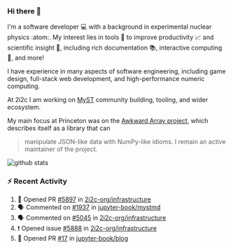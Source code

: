 ### Hi there 👋 

I'm a software developer 💻 with a background in experimental nuclear physics :atom:. My interest lies in tools :wrench: to improve productivity :chart_with_upwards_trend: and scientific insight :telescope:, including rich documentation 📚, interactive computing 🧮, and more! 

I have experience in many aspects of software engineering, including game design, full-stack web development, and high-performance numeric computing. 

At 2i2c I am working on [MyST](https://github.com/jupyter-book/mystmd) community building, tooling, and wider ecosystem. 

My main focus at Princeton was on the [Awkward Array project](awkward-array.org/), which describes itself as a library that can 
> manipulate JSON-like data with NumPy-like idioms. I remain an active maintainer of the project. 

![github stats](https://github-readme-stats.vercel.app/api?username=agoose77&show_icons=true&hide_rank=true&hide_title=true&bg_color=30,e76445,904e95&text_color=efe3ec&icon_color=efe3ec)
<!--
**agoose77/agoose77** is a ✨ _special_ ✨ repository because its `README.md` (this file) appears on your GitHub profile.

Here are some ideas to get you started:

- 🔭 I’m currently working on ...
- 🌱 I’m currently learning ...
- 👯 I’m looking to collaborate on ...
- 🤔 I’m looking for help with ...
- 💬 Ask me about ...
- 📫 How to reach me: ...
- 😄 Pronouns: ...
- ⚡ Fun fact: ...
-->

### :zap: Recent Activity

<!--START_SECTION:activity-->
1. 💪 Opened PR [#5897](https://github.com/2i2c-org/infrastructure/pull/5897) in [2i2c-org/infrastructure](https://github.com/2i2c-org/infrastructure)
2. 🗣 Commented on [#1937](https://github.com/jupyter-book/mystmd/pull/1937#issuecomment-2789963713) in [jupyter-book/mystmd](https://github.com/jupyter-book/mystmd)
3. 🗣 Commented on [#5045](https://github.com/2i2c-org/infrastructure/issues/5045#issuecomment-2789507743) in [2i2c-org/infrastructure](https://github.com/2i2c-org/infrastructure)
4. ❗ Opened issue [#5888](https://github.com/2i2c-org/infrastructure/issues/5888) in [2i2c-org/infrastructure](https://github.com/2i2c-org/infrastructure)
5. 💪 Opened PR [#17](https://github.com/jupyter-book/blog/pull/17) in [jupyter-book/blog](https://github.com/jupyter-book/blog)
<!--END_SECTION:activity-->
